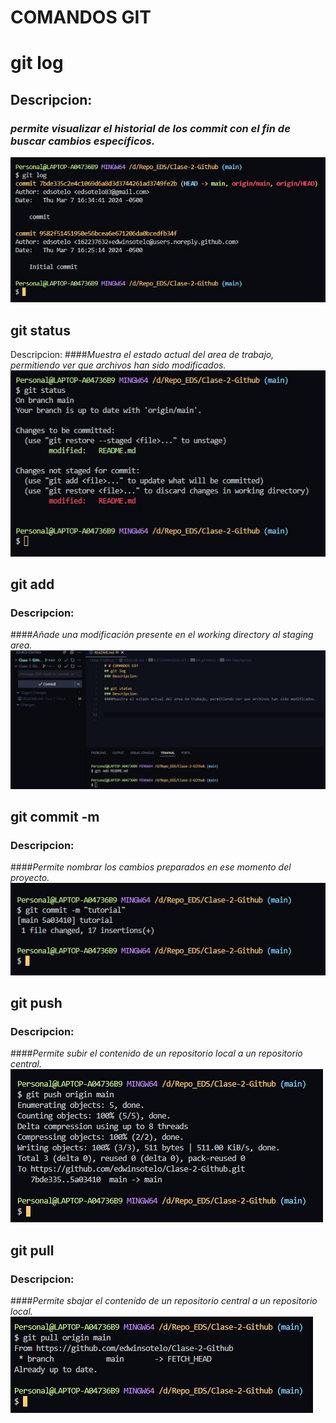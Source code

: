 # COMANDOS GIT

# git log
## Descripcion: 
### *permite visualizar el historial de los commit con el fin de buscar cambios específicos.*
 ![git_log](./images/git_log.jpg)

## git status
Descripcion:
####*Muestra el estado actual del area de trabajo, permitiendo ver que archivos han sido modificados.*
![git_status](./images/git_status.jpg)
## git add
### Descripcion:
####*Añade una modificación presente en el working directory al staging area.*
![git_add](./images/git_add.jpg)
## git commit -m
### Descripcion:
####*Permite nombrar los cambios preparados en ese momento del proyecto.*
![git_commit](./images/git_commit.jpg)
## git push
### Descripcion:
####*Permite subir el contenido de un repositorio local a un repositorio central.*
![git_push](./images/git_push.jpg)

## git pull
### Descripcion:
####*Permite sbajar el contenido de un repositorio central a un repositorio local.*
![git_pull](./images/git_pull.jpg)


